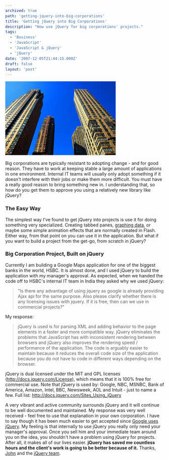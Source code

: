 ```yaml
---
archived: true
path: 'getting-jquery-into-big-corporations'
title: 'Getting jQuery into Big Corporations'
description: "How use jQuery for big corporations' projects."
tags:
  - 'Business'
  - 'JavaScript'
  - 'JavaScript & jQuery'
  - 'jQuery'
date: '2007-12-05T21:44:15.000Z'
draft: false
layout: 'post'
---
```


![](./nyc-corporations.jpg)

Big corporations are typically resistant to adopting change - and for good reason. They have to work at keeping stable a large amount of applications in one environment. Internal IT teams will usually only adopt something if it doesn't interfere with their jobs or make them more difficult. You must have a really good reason to bring something new in. I understanding that, so how do you get them to approve you using a relatively new library like jQuery?

### The Easy Way

The simplest way I've found to get jQuery into projects is use it for doing something very specialized. Creating tabbed panes, [graphing data](http://ole-laursen.blogspot.com/2007/12/flot-01-released.html), or maybe some simple animation effects that are normally created in Flash. Either way, from that point on you can use it in the application. But what if you want to build a project from the get-go, from scratch in jQuery?

### Big Corporation Project, Built on jQuery

Currently I am building a Google Maps application for one of the biggest banks in the world, HSBC. It is almost done, and I used jQuery to build the application with my manager's approval. As expected, when we handed the code off to HSBC's internal IT team in India they asked why we used jQuery:

> "Is there any advantage of using jquery as google is already providing Ajax api for the same purpose. Also please clarify whether there is any licensing issues with jquery. If it is free, then can we use in commercial projects?"

My response:

> jQuery is used is for parsing XML and adding behavior to the page elements in a faster and more compatible way. jQuery eliminates the problems that JavaScript has with inconsistent rendering between browsers and jQuery also improves the rendering speed / performance of the application. The code is arguably easier to maintain because it reduces the overall code size of the application because you do not have to code in different ways depending on the browser.

jQuery is dual licensed under the MIT and GPL licenses (http://docs.jquery.com/License), which means that it is 100% free for commercial use. Note that jQuery is used by: Google, NBC, MSNBC, Bank of America, Amazon, Intel, BBC, Newsweek, AOL and Intuit - just to name a few. Full list: http://docs.jquery.com/Sites_Using_jQuery

A very vibrant and active community surrounds jQuery and it will continue to be well documented and maintained. My response was very well received - feel free to use that explanation in your own corporation. I have to say though it has been much easier to get accepted since [Google uses jQuery](http://ajaxian.com/archives/google-code-revamps-with-jquery). My feeling is that internally to use jQuery you really only need your manager's approval. Once you sell him and your immediate team around you on the idea, you shouldn't have a problem using jQuery for projects. After all, it makes all of our lives easier. **jQuery has saved me countless hours and the client's work is going to be better because of it.** Thanks, [John](http://ejohn.org) and the [jQuery team](http://docs.jquery.com/About/Contributors).
